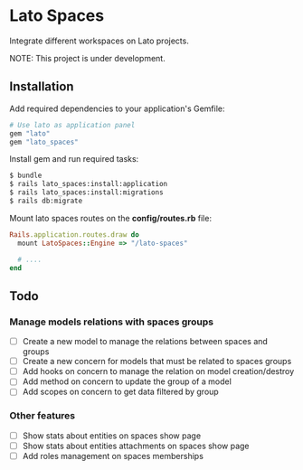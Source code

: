 # Lato Spaces
Integrate different workspaces on Lato projects.

NOTE: This project is under development.

## Installation
Add required dependencies to your application's Gemfile:

```ruby
# Use lato as application panel
gem "lato"
gem "lato_spaces"
```

Install gem and run required tasks:

```bash
$ bundle
$ rails lato_spaces:install:application
$ rails lato_spaces:install:migrations
$ rails db:migrate
```

Mount lato spaces routes on the **config/routes.rb** file:

```ruby
Rails.application.routes.draw do
  mount LatoSpaces::Engine => "/lato-spaces"

  # ....
end
```

## Todo

### Manage models relations with spaces groups

- [ ] Create a new model to manage the relations between spaces and groups
- [ ] Create a new concern for models that must be related to spaces groups
- [ ] Add hooks on concern to manage the relation on model creation/destroy
- [ ] Add method on concern to update the group of a model
- [ ] Add scopes on concern to get data filtered by group

### Other features

- [ ] Show stats about entities on spaces show page
- [ ] Show stats about entities attachments on spaces show page
- [ ] Add roles management on spaces memberships